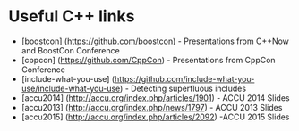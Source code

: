 # Useful C++ links


* [boostcon] (https://github.com/boostcon) - Presentations from C++Now and BoostCon Conference
* [cppcon] (https://github.com/CppCon) - Presentations from CppCon Conference
* [include-what-you-use] (https://github.com/include-what-you-use/include-what-you-use) - Detecting superfluous includes
* [accu2014] (http://accu.org/index.php/articles/1901) - ACCU 2014 Slides
* [accu2013] (http://accu.org/index.php/news/1797) - ACCU 2013 Slides
* [accu2015] (http://accu.org/index.php/articles/2092) -ACCU 2015 Slides
